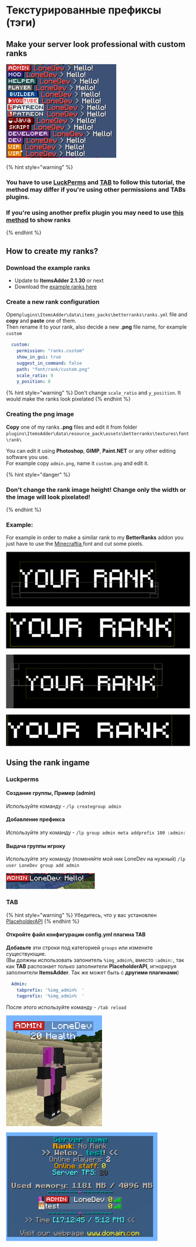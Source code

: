 # Текстурированные префиксы \(тэги\)

## Make your server look professional with custom ranks

![](../../../.gitbook/assets/image%20%2827%29%20%283%29.png)

{% hint style="warning" %}
### You have to use [LuckPerms](https://www.spigotmc.org/resources/luckperms.28140/) and [TAB](https://www.spigotmc.org/resources/tab-1-7-x-1-16-5.57806/) to follow this tutorial, the method may differ if you're using other permissions and TABs plugins.

### If you're using another prefix plugin you may need to use [this method](../../using-font_images-emojis-everywhere.md) to show ranks
{% endhint %}

## How to create my ranks?

### Download the example ranks

* Update to **ItemsAdder 2.1.30** or next
* Download the [example ranks here ](https://www.spigotmc.org/resources/ranks-betterranks-with-custom-textures-itemsadder-addon.84852/)

### Create a new rank configuration

Open`plugins\ItemsAdder\data\items_packs\betterranks\ranks.yml` file and **copy** and **paste** one of them.  
Then rename it to your rank, also decide a new **.png** file name, for example `custom`

```yaml
  custom:
    permission: "ranks.custom"
    show_in_gui: true
    suggest_in_command: false
    path: "font/rank/custom.png"
    scale_ratio: 9
    y_position: 8
```

{% hint style="warning" %}
Don't change `scale_ratio` and `y_position`. It would make the ranks look pixelated
{% endhint %}

### Creating the png image

**Copy** one of my ranks **.png** files and edit it from folder `plugins\ItemsAdder\data\resource_pack\assets\betterranks\textures\font\rank\`

You can edit it using **Photoshop**, **GIMP**, **Paint.NET** or any other editing software you use.  
For example copy `admin.png`, name it `custom.png` and edit it.

{% hint style="danger" %}
### Don't change the rank image height! Change only the width or the image will look pixelated!
{% endhint %}

### Example:

For example in order to make a similar rank to my **BetterRanks** addon you just have to use the [Minecraftia ](https://www.dafont.com/andrew-tyler.d2526)font and cut some pixels.

![](../../../.gitbook/assets/image%20%2839%29.png)

![](../../../.gitbook/assets/image%20%2836%29.png)

![](../../../.gitbook/assets/image%20%2838%29.png)

![](../../../.gitbook/assets/image%20%2837%29.png)

## Using the rank ingame

### Luckperms

#### Создание группы, Пример \(admin\)

Используйте команду - `/lp creategroup admin`

#### Добавление префикса

Используйте эту команду - `/lp group admin meta addprefix 100 :admin:`

#### Выдача группы игроку

Используйте эту команду \(поменяйте мой ник LoneDev на нужный\) `/lp user LoneDev group add admin`

![](../../../.gitbook/assets/immagine%20%2843%29.png)

### TAB

{% hint style="warning" %}
Убедитесь, что у вас установлен [PlaceholderAPI](../../using-font_images-emojis-everywhere.md)
{% endhint %}

#### Откройте файл конфигурации config.yml плагина TAB

**Добавьте** эти строки под категорией `groups` или измените существующие.  
\(Вы должны использовать запонитель `%img_admin%`, вместо `:admin:`, так как **TAB** распознает только заполнители **PlaceholderAPI**, игнорируя заполнители **ItemsAdder**. Так же может быть с **другими плагинами**\)

```yaml
  Admin:
    tabprefix: '%img_admin%  '
    tagprefix: '%img_admin%  '
```

После этого используйте команду - `/tab reload`

![](../../../.gitbook/assets/immagine%20%2841%29.png)

![](../../../.gitbook/assets/immagine%20%2842%29.png)

